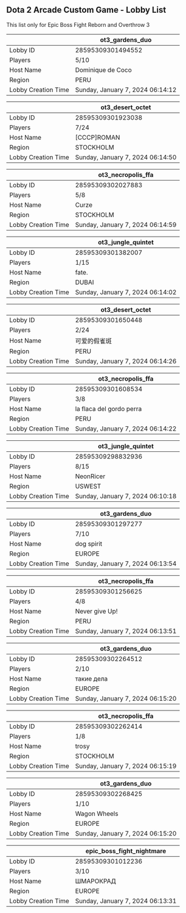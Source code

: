 ## Dota 2 Arcade Custom Game - Lobby List

This list only for Epic Boss Fight Reborn and Overthrow 3

|  | ot3_gardens_duo |
| ------ | ------ |
| Lobby ID | 28595309301494552 |
| Players | 5/10 |
| Host Name | Dominique de Coco |
| Region | PERU |
| Lobby Creation Time | Sunday, January 7, 2024 06:14:12 |


|  | ot3_desert_octet |
| ------ | ------ |
| Lobby ID | 28595309301923038 |
| Players | 7/24 |
| Host Name | [CCCP]ROMAN |
| Region | STOCKHOLM |
| Lobby Creation Time | Sunday, January 7, 2024 06:14:50 |


|  | ot3_necropolis_ffa |
| ------ | ------ |
| Lobby ID | 28595309302027883 |
| Players | 5/8 |
| Host Name | Curze |
| Region | STOCKHOLM |
| Lobby Creation Time | Sunday, January 7, 2024 06:14:59 |


|  | ot3_jungle_quintet |
| ------ | ------ |
| Lobby ID | 28595309301382007 |
| Players | 1/15 |
| Host Name | fate. |
| Region | DUBAI |
| Lobby Creation Time | Sunday, January 7, 2024 06:14:02 |


|  | ot3_desert_octet |
| ------ | ------ |
| Lobby ID | 28595309301650448 |
| Players | 2/24 |
| Host Name | 可爱的假雀斑 |
| Region | PERU |
| Lobby Creation Time | Sunday, January 7, 2024 06:14:26 |


|  | ot3_necropolis_ffa |
| ------ | ------ |
| Lobby ID | 28595309301608534 |
| Players | 3/8 |
| Host Name | la flaca del gordo perra |
| Region | PERU |
| Lobby Creation Time | Sunday, January 7, 2024 06:14:22 |


|  | ot3_jungle_quintet |
| ------ | ------ |
| Lobby ID | 28595309298832936 |
| Players | 8/15 |
| Host Name | NeonRicer |
| Region | USWEST |
| Lobby Creation Time | Sunday, January 7, 2024 06:10:18 |


|  | ot3_gardens_duo |
| ------ | ------ |
| Lobby ID | 28595309301297277 |
| Players | 7/10 |
| Host Name | dog spirit |
| Region | EUROPE |
| Lobby Creation Time | Sunday, January 7, 2024 06:13:54 |


|  | ot3_necropolis_ffa |
| ------ | ------ |
| Lobby ID | 28595309301256625 |
| Players | 4/8 |
| Host Name | Never give Up! |
| Region | PERU |
| Lobby Creation Time | Sunday, January 7, 2024 06:13:51 |


|  | ot3_gardens_duo |
| ------ | ------ |
| Lobby ID | 28595309302264512 |
| Players | 2/10 |
| Host Name | такие дела |
| Region | EUROPE |
| Lobby Creation Time | Sunday, January 7, 2024 06:15:20 |


|  | ot3_necropolis_ffa |
| ------ | ------ |
| Lobby ID | 28595309302262414 |
| Players | 1/8 |
| Host Name | trosy |
| Region | STOCKHOLM |
| Lobby Creation Time | Sunday, January 7, 2024 06:15:19 |


|  | ot3_gardens_duo |
| ------ | ------ |
| Lobby ID | 28595309302268425 |
| Players | 1/10 |
| Host Name | Wagon Wheels |
| Region | EUROPE |
| Lobby Creation Time | Sunday, January 7, 2024 06:15:20 |


|  | epic_boss_fight_nightmare |
| ------ | ------ |
| Lobby ID | 28595309301012236 |
| Players | 3/10 |
| Host Name | ШМАРОКРАД |
| Region | EUROPE |
| Lobby Creation Time | Sunday, January 7, 2024 06:13:31 |


